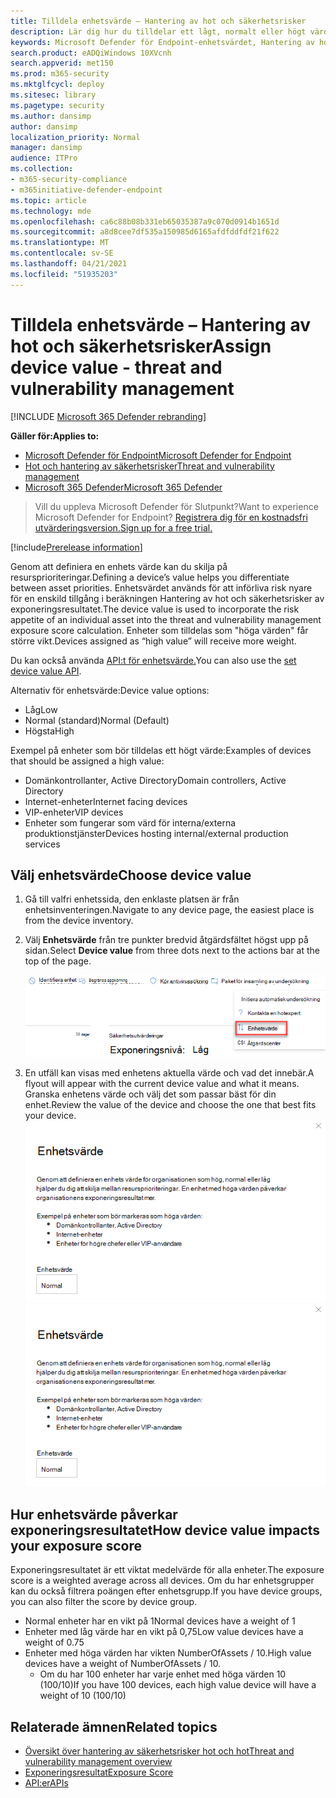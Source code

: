 ```yaml
---
title: Tilldela enhetsvärde – Hantering av hot och säkerhetsrisker
description: Lär dig hur du tilldelar ett lågt, normalt eller högt värde till en enhet så att du kan skilja mellan resursprioriteringar.
keywords: Microsoft Defender för Endpoint-enhetsvärdet, Hantering av hot och säkerhetsrisker enhetvärde, enheter med hög värde, exponeringsresultat för enhetsvärde
search.product: eADQiWindows 10XVcnh
search.appverid: met150
ms.prod: m365-security
ms.mktglfcycl: deploy
ms.sitesec: library
ms.pagetype: security
ms.author: dansimp
author: dansimp
localization_priority: Normal
manager: dansimp
audience: ITPro
ms.collection:
- m365-security-compliance
- m365initiative-defender-endpoint
ms.topic: article
ms.technology: mde
ms.openlocfilehash: ca6c88b08b331eb65035387a9c070d0914b1651d
ms.sourcegitcommit: a8d8cee7df535a150985d6165afdfddfdf21f622
ms.translationtype: MT
ms.contentlocale: sv-SE
ms.lasthandoff: 04/21/2021
ms.locfileid: "51935203"
---
```

# <a name="assign-device-value---threat-and-vulnerability-management"></a><span data-ttu-id="adf81-104">Tilldela enhetsvärde – Hantering av hot och säkerhetsrisker</span><span class="sxs-lookup"><span data-stu-id="adf81-104">Assign device value - threat and vulnerability management</span></span>

[!INCLUDE [Microsoft 365 Defender rebranding](../../includes/microsoft-defender.md)]

<span data-ttu-id="adf81-105">**Gäller för:**</span><span class="sxs-lookup"><span data-stu-id="adf81-105">**Applies to:**</span></span>

- [<span data-ttu-id="adf81-106">Microsoft Defender för Endpoint</span><span class="sxs-lookup"><span data-stu-id="adf81-106">Microsoft Defender for Endpoint</span></span>](https://go.microsoft.com/fwlink/?linkid=2154037)
- [<span data-ttu-id="adf81-107">Hot och hantering av säkerhetsrisker</span><span class="sxs-lookup"><span data-stu-id="adf81-107">Threat and vulnerability management</span></span>](next-gen-threat-and-vuln-mgt.md)
- [<span data-ttu-id="adf81-108">Microsoft 365 Defender</span><span class="sxs-lookup"><span data-stu-id="adf81-108">Microsoft 365 Defender</span></span>](https://go.microsoft.com/fwlink/?linkid=2118804)

> <span data-ttu-id="adf81-109">Vill du uppleva Microsoft Defender för Slutpunkt?</span><span class="sxs-lookup"><span data-stu-id="adf81-109">Want to experience Microsoft Defender for Endpoint?</span></span> [<span data-ttu-id="adf81-110">Registrera dig för en kostnadsfri utvärderingsversion.</span><span class="sxs-lookup"><span data-stu-id="adf81-110">Sign up for a free trial.</span></span>](https://www.microsoft.com/microsoft-365/windows/microsoft-defender-atp?ocid=docs-wdatp-portaloverview-abovefoldlink)

[!include[Prerelease information](../../includes/prerelease.md)]

<span data-ttu-id="adf81-111">Genom att definiera en enhets värde kan du skilja på resursprioriteringar.</span><span class="sxs-lookup"><span data-stu-id="adf81-111">Defining a device’s value helps you differentiate between asset priorities.</span></span> <span data-ttu-id="adf81-112">Enhetsvärdet används för att införliva risk nyare för en enskild tillgång i beräkningen Hantering av hot och säkerhetsrisker av exponeringsresultatet.</span><span class="sxs-lookup"><span data-stu-id="adf81-112">The device value is used to incorporate the risk appetite of an individual asset into the threat and vulnerability management exposure score calculation.</span></span> <span data-ttu-id="adf81-113">Enheter som tilldelas som "höga värden" får större vikt.</span><span class="sxs-lookup"><span data-stu-id="adf81-113">Devices assigned as “high value” will receive more weight.</span></span>

<span data-ttu-id="adf81-114">Du kan också använda [API:t för enhetsvärde.](set-device-value.md)</span><span class="sxs-lookup"><span data-stu-id="adf81-114">You can also use the [set device value API](set-device-value.md).</span></span>

<span data-ttu-id="adf81-115">Alternativ för enhetsvärde:</span><span class="sxs-lookup"><span data-stu-id="adf81-115">Device value options:</span></span>

- <span data-ttu-id="adf81-116">Låg</span><span class="sxs-lookup"><span data-stu-id="adf81-116">Low</span></span>
- <span data-ttu-id="adf81-117">Normal (standard)</span><span class="sxs-lookup"><span data-stu-id="adf81-117">Normal (Default)</span></span>
- <span data-ttu-id="adf81-118">Högsta</span><span class="sxs-lookup"><span data-stu-id="adf81-118">High</span></span>

<span data-ttu-id="adf81-119">Exempel på enheter som bör tilldelas ett högt värde:</span><span class="sxs-lookup"><span data-stu-id="adf81-119">Examples of devices that should be assigned a high value:</span></span>

- <span data-ttu-id="adf81-120">Domänkontrollanter, Active Directory</span><span class="sxs-lookup"><span data-stu-id="adf81-120">Domain controllers, Active Directory</span></span>
- <span data-ttu-id="adf81-121">Internet-enheter</span><span class="sxs-lookup"><span data-stu-id="adf81-121">Internet facing devices</span></span>
- <span data-ttu-id="adf81-122">VIP-enheter</span><span class="sxs-lookup"><span data-stu-id="adf81-122">VIP devices</span></span>
- <span data-ttu-id="adf81-123">Enheter som fungerar som värd för interna/externa produktionstjänster</span><span class="sxs-lookup"><span data-stu-id="adf81-123">Devices hosting internal/external production services</span></span>

## <a name="choose-device-value"></a><span data-ttu-id="adf81-124">Välj enhetsvärde</span><span class="sxs-lookup"><span data-stu-id="adf81-124">Choose device value</span></span>

1. <span data-ttu-id="adf81-125">Gå till valfri enhetssida, den enklaste platsen är från enhetsinventeringen.</span><span class="sxs-lookup"><span data-stu-id="adf81-125">Navigate to any device page, the easiest place is from the device inventory.</span></span>

2. <span data-ttu-id="adf81-126">Välj **Enhetsvärde** från tre punkter bredvid åtgärdsfältet högst upp på sidan.</span><span class="sxs-lookup"><span data-stu-id="adf81-126">Select **Device value** from three dots next to the actions bar at the top of the page.</span></span>

    ![Exempel på listrutan för enhetsvärde.](images/tvm-device-value-dropdown.png)

3. <span data-ttu-id="adf81-128">En utfäll kan visas med enhetens aktuella värde och vad det innebär.</span><span class="sxs-lookup"><span data-stu-id="adf81-128">A flyout will appear with the current device value and what it means.</span></span> <span data-ttu-id="adf81-129">Granska enhetens värde och välj det som passar bäst för din enhet.</span><span class="sxs-lookup"><span data-stu-id="adf81-129">Review the value of the device and choose the one that best fits your device.</span></span>
<span data-ttu-id="adf81-130">![Exempel på utfällvärde för enheten.](images/tvm-device-value-flyout.png)</span><span class="sxs-lookup"><span data-stu-id="adf81-130">![Example of the device value flyout.](images/tvm-device-value-flyout.png)</span></span>

## <a name="how-device-value-impacts-your-exposure-score"></a><span data-ttu-id="adf81-131">Hur enhetsvärde påverkar exponeringsresultatet</span><span class="sxs-lookup"><span data-stu-id="adf81-131">How device value impacts your exposure score</span></span>

<span data-ttu-id="adf81-132">Exponeringsresultatet är ett viktat medelvärde för alla enheter.</span><span class="sxs-lookup"><span data-stu-id="adf81-132">The exposure score is a weighted average across all devices.</span></span> <span data-ttu-id="adf81-133">Om du har enhetsgrupper kan du också filtrera poängen efter enhetsgrupp.</span><span class="sxs-lookup"><span data-stu-id="adf81-133">If you have device groups, you can also filter the score by device group.</span></span>

- <span data-ttu-id="adf81-134">Normal enheter har en vikt på 1</span><span class="sxs-lookup"><span data-stu-id="adf81-134">Normal devices have a weight of 1</span></span>
- <span data-ttu-id="adf81-135">Enheter med låg värde har en vikt på 0,75</span><span class="sxs-lookup"><span data-stu-id="adf81-135">Low value devices have a weight of 0.75</span></span>
- <span data-ttu-id="adf81-136">Enheter med höga värden har vikten NumberOfAssets / 10.</span><span class="sxs-lookup"><span data-stu-id="adf81-136">High value devices have a weight of NumberOfAssets / 10.</span></span>
    - <span data-ttu-id="adf81-137">Om du har 100 enheter har varje enhet med höga värden 10 (100/10)</span><span class="sxs-lookup"><span data-stu-id="adf81-137">If you have 100 devices, each high value device will have a weight of 10 (100/10)</span></span>

## <a name="related-topics"></a><span data-ttu-id="adf81-138">Relaterade ämnen</span><span class="sxs-lookup"><span data-stu-id="adf81-138">Related topics</span></span>

- [<span data-ttu-id="adf81-139">Översikt över hantering av säkerhetsrisker hot och hot</span><span class="sxs-lookup"><span data-stu-id="adf81-139">Threat and vulnerability management overview</span></span>](next-gen-threat-and-vuln-mgt.md)
- [<span data-ttu-id="adf81-140">Exponeringsresultat</span><span class="sxs-lookup"><span data-stu-id="adf81-140">Exposure Score</span></span>](tvm-exposure-score.md)
- [<span data-ttu-id="adf81-141">API:er</span><span class="sxs-lookup"><span data-stu-id="adf81-141">APIs</span></span>](next-gen-threat-and-vuln-mgt.md#apis)